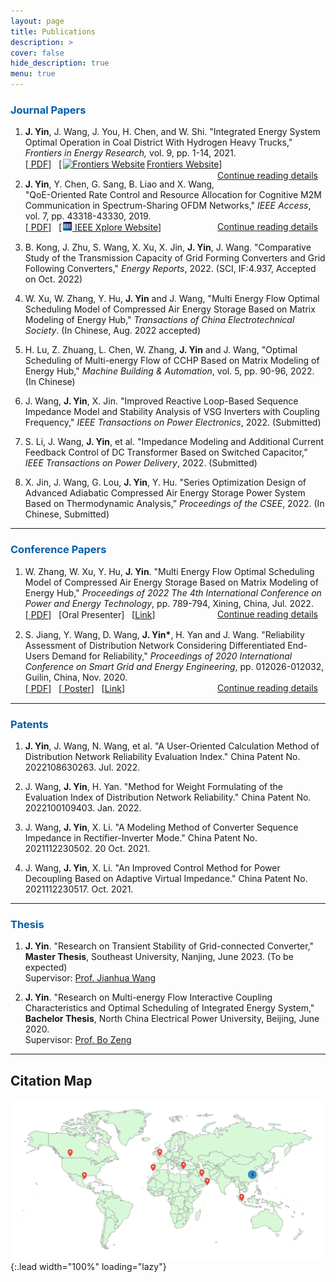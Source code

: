 ```yaml
---
layout: page
title: Publications
description: >
cover: false
hide_description: true
menu: true
---
```




<h3 class="h2" style="color: rgb(1,92,171)" id="Journal-Article">Journal Papers</h3>
<div>
<ol ><li><p>
  <div>
    <b>J. Yin</b>, J. Wang, J. You, H. Chen, and W. Shi. "Integrated Energy System Optimal Operation in Coal District With Hydrogen Heavy Trucks,"
   <i>Frontiers in Energy Research,</i> vol. 9, pp. 1-14, 2021.  <br>
   [<a href="/assets/files/2020FER-Integrated Energy System Optimal Operation in Coal District With Hydrogen Heavy Trucks.pdf" target="_blank"> <span class="icon-file-pdf" style="font-size:15px; color: #ee3f24"></span> PDF</a>] &nbsp;
   [<a href="https://www.frontiersin.org/articles/10.3389/fenrg.2021.748673/full" target="_blank"><img src="/assets/icons/frontiers.ico" style="width:1em;margin:0 0.2em 0 0.1em;" alt="Frontiers Website">Frontiers Website</a>] &nbsp;
   <span  style="float: right;"> <a href="/publications/2021IES">Continue reading details</a><span class="icon-arrow-right2" style="font-size:12px;margin:0 0.5em 0 0.5em;"></span></span>
  </div>
</p></li>

<li><p> 
<div>
   <b>J. Yin</b>, Y. Chen, G. Sang, B. Liao and X. Wang, "QoE-Oriented Rate Control and Resource Allocation for Cognitive M2M Communication in Spectrum-Sharing OFDM Networks," 
    <i>IEEE Access</i>, vol. 7, pp. 43318-43330, 2019. <br>
    [<a href="/assets/files/2019ACCESS-QoE-Oriented Rate Control and Resource Allocation for Cognitive M2M Communication in Spectrum-Sharing OFDM Networks.pdf" target="_blank"> <span class="icon-file-pdf" style="font-size:15px; color: #ee3f24"></span> PDF</a>] &nbsp;
   [<a href="https://ieeexplore.ieee.org/document/8678771" target="_blank"><img src="/assets/icons/ieee.png" style="width:1em;margin:0 0.1em 0 0.1em;" alt="Frontiers Website">  IEEE Xplore Website</a>] &nbsp;
   <span  style="float: right;"><a href="/publications/2019M2M">Continue reading details</a><span class="icon-arrow-right2" style="font-size:12px;margin:0 0.5em 0 0.5em;"></span></span>
  </div>
</p></li>



<li><p> 
<div>
    B. Kong, J. Zhu, S. Wang, X. Xu, X. Jin, <b>J. Yin</b>, J. Wang. "Comparative Study of the Transmission Capacity of Grid Forming Converters and Grid Following Converters," <i>Energy Reports</i>, 2022. (SCI, IF:4.937, Accepted on Oct. 2022)
  </div>
</p></li>

<li><p> 
<div>
    W. Xu, W. Zhang, Y. Hu, <b>J. Yin</b> and J. Wang, "Multi Energy Flow Optimal Scheduling Model of Compressed Air Energy Storage Based on Matrix Modeling of Energy Hub," 
    <i>Transactions of China Electrotechnical Society</i>. (In Chinese, Aug. 2022 accepted)
  </div>
</p></li>

<li><p> 
<div>
    H. Lu, Z. Zhuang, L. Chen, W. Zhang, <b>J. Yin</b> and J. Wang, "Optimal Scheduling of Multi-energy Flow of CCHP Based on Matrix Modeling of Energy Hub," 
    <i>Machine Building & Automation</i>, vol. 5, pp. 90-96, 2022. (In Chinese)
  </div>
</p></li>

<li><p> 
<div>
    J. Wang, <b>J. Yin</b>, X. Jin. "Improved Reactive Loop-Based Sequence Impedance Model and Stability Analysis of VSG Inverters with Coupling Frequency," <i>IEEE Transactions on Power Electronics</i>, 2022. (Submitted)
  </div>
</p></li>

<li><p> 
<div>
    S. Li, J. Wang, <b>J. Yin</b>, et al. "Impedance Modeling and Additional Current Feedback Control of DC Transformer Based on Switched Capacitor,” <i>IEEE Transactions on Power Delivery</i>, 2022. (Submitted)
  </div>
</p></li>


<li><p> 
<div>
    X. Jin, J. Wang, G. Lou, <b>J. Yin</b>, Y. Hu. "Series Optimization Design of Advanced Adiabatic Compressed Air Energy Storage Power System Based on Thermodynamic Analysis,” <i>Proceedings of the CSEE</i>, 2022. (In Chinese, Submitted)
  </div>
</p></li>

</ol>
</div>


---

<h3 class="h2" style="color: rgb(1,92,171)">Conference Papers</h3>
<div>
<ol>

<li><p>
    <div>
    W. Zhang, W. Xu,  Y. Hu, <b>J. Yin</b>. "Multi Energy Flow Optimal Scheduling Model of Compressed Air Energy Storage Based on Matrix Modeling of Energy Hub,"
   <i>Proceedings of 2022 The 4th International Conference on Power and Energy Technology</i>, pp. 789-794, Xining, China, Jul. 2022.<br>
   [<a href="/assets/files/2022ICPET.pdf" target="_blank"> <span class="icon-file-pdf" style="font-size:15px; color: #ee3f24"></span> PDF</a>] &nbsp;
   [Oral Presenter] &nbsp;
   [<a href="http://www.icpet.org/" target="_blank">Link</a>] &nbsp;
   <span  style="float: right;"><a href="/publications/ICPET2022">Continue reading details</a><span class="icon-arrow-right2" style="font-size:12px;margin:0 0.5em 0 0.5em;"></span></span>
  </div>
</p></li>

<li><p>
  <div>
    S. Jiang, Y. Wang, D. Wang, <b>J. Yin*</b>, H. Yan and J. Wang. "Reliability Assessment of Distribution Network Considering Differentiated End-Users Demand for Reliability,"
   <i>Proceedings of  2020 International Conference on Smart Grid and Energy Engineering</i>, pp. 012026-012032, Guilin, China, Nov. 2020.<br>
   [<a href="/assets/files/2020SGEE.pdf" target="_blank"> <span class="icon-file-pdf" style="font-size:15px; color: #ee3f24"></span> PDF</a>] &nbsp;
   [<a href="/assets/files/2020SGEE_poster.pdf" target="_blank"> Poster</a>] &nbsp;
   [<a href="https://iopscience.iop.org/article/10.1088/1755-1315/645/1/012026" target="_blank">Link</a>] &nbsp;
   <span  style="float: right;"> <a href="/publications/SGEE2020">Continue reading details</a><span class="icon-arrow-right2" style="font-size:12px;margin:0 0.5em 0 0.5em;"></span></span>
  </div>
</p></li>




</ol>
</div>


---


<h3 class="h2" style="color: rgb(1,92,171)" id="patents">Patents</h3>
<div>
<ol >
  <li><p><div><b>J. Yin</b>, J. Wang, N. Wang, et al. "A User-Oriented Calculation Method of Distribution Network Reliability Evaluation Index." China Patent No. 2022108630263.  Jul. 2022.</div></p></li>

  <li><p><div>J. Wang, <b>J. Yin</b>, H. Yan. "Method for Weight Formulating of the Evaluation Index of Distribution Network Reliability." China Patent No. 2022100109403.  Jan. 2022.</div></p></li>

  <li><p><div>J. Wang, <b>J. Yin</b>, X. Li. "A Modeling Method of Converter Sequence Impedance in Rectifier-Inverter Mode." China Patent No. 2021112230502. 20 Oct. 2021.</div></p></li>

  <li><p><div>J. Wang, <b>J. Yin</b>, X. Li. "An Improved Control Method for Power Decoupling Based on Adaptive Virtual Impedance." China Patent No. 2021112230517. Oct. 2021.</div></p></li>
</ol>
</div>

---

<h3 class="h2" style="color: rgb(1,92,171)">Thesis</h3>
<div>
<ol ><li><p>
  <div>
    <b>J. Yin</b>. "Research on Transient Stability of Grid-connected Converter," <b>Master Thesis</b>, Southeast University, Nanjing, June 2023. (To be expected)<br>
    Supervisor: <a href="https://ee.seu.edu.cn/2021/0308/c25248a362833/page.htm" title="Prof. Wang in SEU" target="_blank">Prof. Jianhua Wang</a>  
  </div>
</p></li>
<li><p>  
   <div>
    <b>J. Yin</b>. "Research on Multi-energy Flow Interactive Coupling Characteristics and Optimal Scheduling of Integrated Energy System," <b>Bachelor Thesis</b>, North China Electrical Power University, Beijing, June 2020.<br>
    Supervisor: <a href="https://electric.ncepu.edu.cn/szdw/xyjj6/spdxtyjs/5840bd9c828e44cf81b00d7dd460e37e.htm" title="Prof. Zeng in NCEPU" target="_blank">Prof. Bo Zeng</a>
  </div>
</p></li></ol>
</div>

---

## Citation Map

![Full-width image](/assets/img/blog/M2M-citation.png){:.lead width="100%" loading="lazy"}
